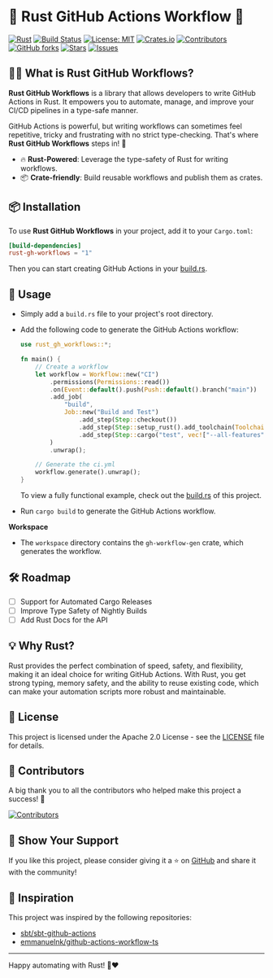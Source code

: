 # 🦀 Rust GitHub Actions Workflow 🚀

[![Rust](https://img.shields.io/badge/Language-Rust-blue?style=flat-square)](https://www.rust-lang.org)
[![Build Status](https://github.com/tailcallhq/rust-gh-workflows/actions/workflows/ci.yml/badge.svg?style=flat-square)](https://github.com/tailcallhq/rust-gh-workflows/actions)
[![License: MIT](https://img.shields.io/badge/License-MIT-green?style=flat-square)](https://opensource.org/licenses/MIT)
[![Crates.io](https://img.shields.io/crates/v/rust-gh-workflows?style=flat-square)](https://crates.io/crates/rust-gh-workflows)
[![Contributors](https://img.shields.io/github/contributors/tailcallhq/rust-gh-workflows?style=flat-square)](https://github.com/tailcallhq/rust-gh-workflows/graphs/contributors)
[![GitHub forks](https://img.shields.io/github/forks/tailcallhq/rust-gh-workflows?style=flat-square)](https://github.com/tailcallhq/rust-gh-workflows/network/members)
[![Stars](https://img.shields.io/github/stars/tailcallhq/rust-gh-workflows?style=flat-square)](https://github.com/tailcallhq/rust-gh-workflows/stargazers)
[![Issues](https://img.shields.io/github/issues/tailcallhq/rust-gh-workflows?style=flat-square)](https://github.com/tailcallhq/rust-gh-workflows/issues)

## 🧑‍💻 What is Rust GitHub Workflows?

**Rust GitHub Workflows** is a library that allows developers to write GitHub Actions in Rust. It empowers you to automate, manage, and improve your CI/CD pipelines in a type-safe manner.

GitHub Actions is powerful, but writing workflows can sometimes feel repetitive, tricky and frustrating with no strict type-checking. That's where **Rust GitHub Workflows** steps in! 🦾

- 🔥 **Rust-Powered**: Leverage the type-safety of Rust for writing workflows.
- 📦 **Crate-friendly**: Build reusable workflows and publish them as crates.

## 📦 Installation

To use **Rust GitHub Workflows** in your project, add it to your `Cargo.toml`:

```toml
[build-dependencies]
rust-gh-workflows = "1"
```

Then you can start creating GitHub Actions in your [build.rs](https://github.com/tailcallhq/rust-gh-workflows/blob/main/workspace/gh-workflow-gen/build.rs).

## 👷 Usage

- Simply add a `build.rs` file to your project's root directory.
- Add the following code to generate the GitHub Actions workflow:

  ```rust
  use rust_gh_workflows::*;

  fn main() {
      // Create a workflow
      let workflow = Workflow::new("CI")
          .permissions(Permissions::read())
          .on(Event::default().push(Push::default().branch("main"))
          .add_job(
              "build",
              Job::new("Build and Test")
                  .add_step(Step::checkout())
                  .add_step(Step::setup_rust().add_toolchain(Toolchain::Stable))
                  .add_step(Step::cargo("test", vec!["--all-features", "--workspace"]))
          )
          .unwrap();

      // Generate the ci.yml
      workflow.generate().unwrap();
  }
  ```

  To view a fully functional example, check out the [build.rs](https://github.com/tailcallhq/rust-gh-workflows/blob/main/workspace/gh-workflow-gen/build.rs) of this project.

- Run `cargo build` to generate the GitHub Actions workflow.

**Workspace**

- The `workspace` directory contains the `gh-workflow-gen` crate, which generates the workflow.

## 🛠️ Roadmap

- [ ] Support for Automated Cargo Releases
- [ ] Improve Type Safety of Nightly Builds
- [ ] Add Rust Docs for the API

## 💡 Why Rust?

Rust provides the perfect combination of speed, safety, and flexibility, making it an ideal choice for writing GitHub Actions. With Rust, you get strong typing, memory safety, and the ability to reuse existing code, which can make your automation scripts more robust and maintainable.

## 📄 License

This project is licensed under the Apache 2.0 License - see the [LICENSE](LICENSE) file for details.

## 🙌 Contributors

A big thank you to all the contributors who helped make this project a success! 🙏

[![Contributors](https://contrib.rocks/image?repo=tailcallhq/rust-gh-workflows)](https://github.com/tailcallhq/rust-gh-workflows/graphs/contributors)

## 🌟 Show Your Support

If you like this project, please consider giving it a ⭐ on [GitHub](https://github.com/tailcallhq/rust-gh-workflows) and share it with the community!

## 🔗 Inspiration

This project was inspired by the following repositories:

- [sbt/sbt-github-actions](https://github.com/sbt/sbt-github-actions)
- [emmanuelnk/github-actions-workflow-ts](https://github.com/emmanuelnk/github-actions-workflow-ts)

---

Happy automating with Rust! 🦀❤️
